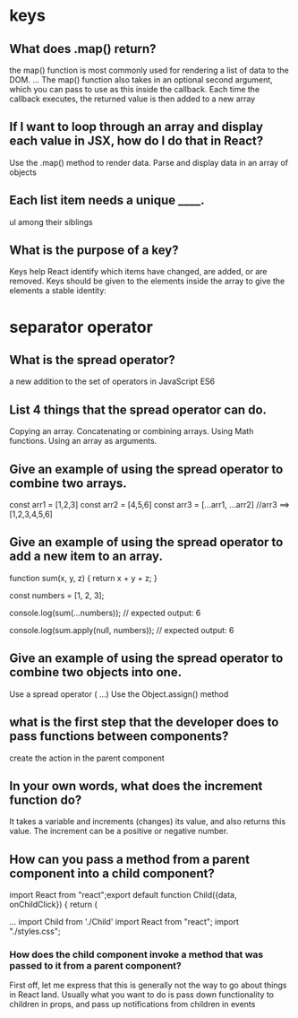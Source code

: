 # keys
## What does .map() return?
 the map() function is most commonly used for rendering a list of data to the DOM. ... The map() function also takes in an optional second argument, which you can pass to use as this inside the callback. Each time the callback executes, the returned value is then added to a new array
## If I want to loop through an array and display each value in JSX, how do I do that in React?
Use the .map() method to render data.
Parse and display data in an array of objects

## Each list item needs a unique ____.
ul
among their siblings
## What is the purpose of a key?
Keys help React identify which items have changed, are added, or are removed. Keys should be given to the elements inside the array to give the elements a stable identity:

# separator operator
## What is the spread operator?
a new addition to the set of operators in JavaScript ES6
## List 4 things that the spread operator can do.
Copying an array.
Concatenating or combining arrays.
Using Math functions.
Using an array as arguments.
## Give an example of using the spread operator to combine two arrays.
const arr1 = [1,2,3]
const arr2 = [4,5,6]
const arr3 = [...arr1, ...arr2] //arr3 ==> [1,2,3,4,5,6]
## Give an example of using the spread operator to add a new item to an array.
function sum(x, y, z) {
  return x + y + z;
}

const numbers = [1, 2, 3];

console.log(sum(...numbers));
// expected output: 6

console.log(sum.apply(null, numbers));
// expected output: 6
## Give an example of using the spread operator to combine two objects into one.
Use a spread operator ( ...)
Use the Object.assign() method


##  what is the first step that the developer does to pass functions between components?
create the action in the parent component 
## In your own words, what does the increment function do?
It takes a variable and increments (changes) its value, and also returns this value. The increment can be a positive or negative number.
## How can you pass a method from a parent component into a child component?
import React from "react";export default function Child({data, onChildClick}) { return ( <div className="child"> ...
import Child from './Child'
import React from "react"; import "./styles.css";
### How does the child component invoke a method that was passed to it from a parent component?
First off, let me express that this is generally not the way to go about things in React land. Usually what you want to do is pass down functionality to children in props, and pass up notifications from children in events